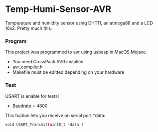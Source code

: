 # Temp-Humi-Sensor-AVR
Temperature and humidity sensor using DHT11, an atmega88 and a LCD 16x2. Pretty much this.

### Program

This project was programmed to avr using usbasp in MacOS Mojave.

- You need CrossPack AVR installed.
- avr_compiler.h 
- Makefile must be editted depending on your hardware 

### Test

USART is enable for tests! 
- Baudrate = 4800

This fuction lets you receive on serial port *data:
```sh
void USART_Transmit(uint8_t *data )
```

